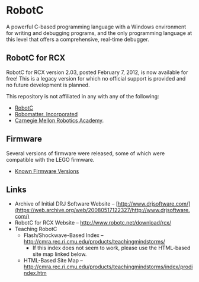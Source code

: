 # RobotC
A powerful C-based programming language with a Windows environment for writing and debugging programs,
and the only programming language at this level that offers a comprehensive, real-time debugger.


## RobotC for RCX
RobotC for RCX version 2.03, posted February 7, 2012, is now available for free!
This is a legacy version for which no official support is provided and no future development is planned.

This repository is not affiliated in any with any of the following:
* [RobotC](http://www.robotc.net/)
* [Robomatter, Incorporated](http://www.robomatter.com/)
* [Carnegie Mellon Robotics Academy](https://www.cmu.edu/roboticsacademy/).


## Firmware
Several versions of firmware were released, some of which were compatible with the LEGO firmware.
* [Known Firmware Versions](https://github.com/BrickBot/RobotC/releases/tag/Firmware)


## Links
* Archive of Initial DRJ Software Website – [http://www.drjsoftware.com/](https://web.archive.org/web/20080517122327/http://www.drjsoftware.com/)
* RobotC for RCX Website – http://www.robotc.net/download/rcx/
* Teaching RobotC
  - Flash/Shockwave-Based Index – http://cmra.rec.ri.cmu.edu/products/teachingmindstorms/
    + If this index does not seem to work, please use the HTML-based site map linked below.
  - HTML-Based Site Map – http://cmra.rec.ri.cmu.edu/products/teachingmindstorms/index/prodindex.htm
